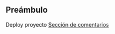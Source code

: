 ## Preámbulo
Deploy proyecto [Sección de comentarios](https://evelyngalvez.github.io/seccion-comentarios/) 